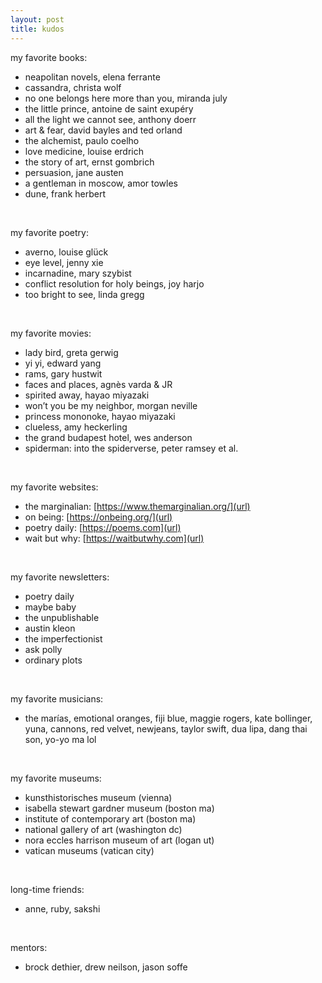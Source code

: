 ```yaml
---
layout: post
title: kudos
---
```


my favorite books:
* neapolitan novels, elena ferrante
* cassandra, christa wolf
* no one belongs here more than you, miranda july
* the little prince, antoine de saint exupéry
* all the light we cannot see, anthony doerr
* art & fear, david bayles and ted orland
* the alchemist, paulo coelho 
* love medicine, louise erdrich
* the story of art, ernst gombrich
* persuasion, jane austen
* a gentleman in moscow, amor towles
* dune, frank herbert
<br>

my favorite poetry:
* averno, louise glück
* eye level, jenny xie
* incarnadine, mary szybist
* conflict resolution for holy beings, joy harjo
* too bright to see, linda gregg
<br>

my favorite movies:
* lady bird, greta gerwig
* yi yi, edward yang
* rams, gary hustwit
* faces and places, agnès varda & JR
* spirited away, hayao miyazaki
* won’t you be my neighbor, morgan neville
* princess mononoke, hayao miyazaki
* clueless, amy heckerling
* the grand budapest hotel, wes anderson
* spiderman: into the spiderverse, peter ramsey et al.
<br />

my favorite websites:
* the marginalian: [https://www.themarginalian.org/](url)
* on being: [https://onbeing.org/](url)
* poetry daily: [https://poems.com](url)
* wait but why: [https://waitbutwhy.com](url)
<br />

my favorite newsletters:
* poetry daily
* maybe baby
* the unpublishable
* austin kleon
* the imperfectionist
* ask polly
* ordinary plots
<br />

my favorite musicians: 
* the marías, emotional oranges, fiji blue, maggie rogers, kate bollinger, yuna, cannons, red velvet, newjeans, taylor swift, dua lipa, dang thai son, yo-yo ma lol
<br />

my favorite museums:
* kunsthistorisches museum (vienna)
* isabella stewart gardner museum (boston ma)
* institute of contemporary art (boston ma)
* national gallery of art (washington dc)
* nora eccles harrison museum of art (logan ut)
* vatican museums (vatican city)
<br />

long-time friends: 
* anne, ruby, sakshi
<br />

mentors: 
* brock dethier, drew neilson, jason soffe
